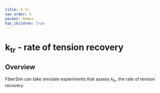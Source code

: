 ```yaml
---
title: k_tr
nav_order: 5
parent: Demos
has_children: True
---
```


# k<sub>tr</sub> - rate of tension recovery

## Overview

FiberSim can take simulate experiments that assess k<sub>tr</sub>, the rate of tension recovery.
